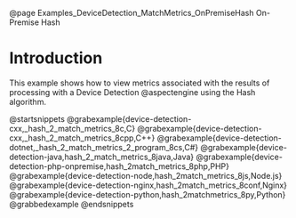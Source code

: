 @page Examples_DeviceDetection_MatchMetrics_OnPremiseHash On-Premise Hash

# Introduction

This example shows how to view metrics associated with the results of processing with a Device Detection
@aspectengine using the Hash algorithm.

@startsnippets
@grabexample{device-detection-cxx,_hash_2_match_metrics_8c,C}
@grabexample{device-detection-cxx,_hash_2_match_metrics_8cpp,C++}
@grabexample{device-detection-dotnet,_hash_2_match_metrics_2_program_8cs,C#}
@grabexample{device-detection-java,hash_2_match_metrics_8java,Java}
@grabexample{device-detection-php-onpremise,hash_2match_metrics_8php,PHP}
@grabexample{device-detection-node,hash_2match_metrics_8js,Node.js}
@grabexample{device-detection-nginx,hash_2match_metrics_8conf,Nginx}
@grabexample{device-detection-python,hash_2matchmetrics_8py,Python}
@grabbedexample
@endsnippets
